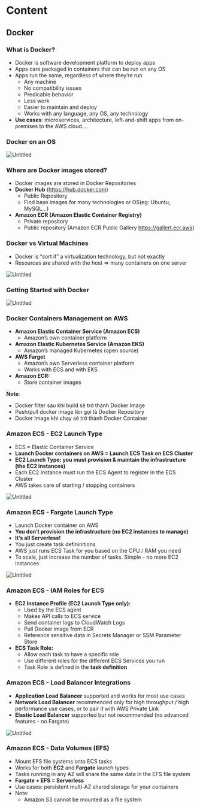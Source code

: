 # Content

## Docker

### What is Docker?

- Docker is software development platform to deploy apps
- Apps care packaged in containers that can be run on any OS
- Apps run the same, regardless of where they’re run
    - Any machine
    - No compatibility issues
    - Predicable behavior
    - Less work
    - Easier to maintain and deploy
    - Works with any language, any OS, any technology
- **Use cases**: microservices, architecture, left-and-shift apps from on-premises to the AWS cloud….

### Docker on an OS

![Untitled](https://s3-us-west-2.amazonaws.com/secure.notion-static.com/31b7a55e-101b-467d-aaa5-64bb6e38fb30/Untitled.png)

### Where are Docker images stored?

- Docker images are stored in Docker Repositories
- **Docker Hub** (https://hub.docker.com)
    - Public Repository
    - Find base images for many technologies or OS(eg: Ubuntu, MySQL…)
- **Amazon ECR (Amazon Elastic Container Registry)**
    - Private repository
    - Public repository (Amazon ECR Public Gallery https://gallert.ecr.aws)

### Docker vs Virtual Machines

- Docker is “sort if” a virtualization technology, but not exactly
- Resources are shared with the host ⇒ many containers on one server

![Untitled](https://s3-us-west-2.amazonaws.com/secure.notion-static.com/649116c4-36c0-48da-ba1e-c17a6f6f07f7/Untitled.png)

### Getting Started with Docker

![Untitled](https://s3-us-west-2.amazonaws.com/secure.notion-static.com/8051e4c2-d1ca-45c3-8194-3b9ee4133115/Untitled.png)

### Docker Containers Management on AWS

- **Amazon Elastic Container Service (Amazon ECS)**
    - Amazon’s own container platform
- **Amazon Elastic Kubernetes Service (Amazon EKS)**
    - Amazon’s managed Kubernetes (open source)
- **AWS Farget**
    - Amazon’s own Serverless container platform
    - Works with ECS and with EKS
- **Amazon ECR:**
    - Store container images

**Note**:

- Docker filter sau khi build sẽ trở thành Docker Image
- Push/pull docker image lên gọi là Docker Repository
- Docker Image khi chạy sẽ trở thành Docker Container

### Amazon ECS - EC2 Launch Type

- ECS = Elastic Container Service
- **Launch Docker containers on AWS = Launch ECS Task on ECS Cluster**
- **EC2 Launch Type: you must provision & maintain the infrastructure (the EC2 instances)**
- Each EC2 Instance must run the ECS Agent to register in the ECS Cluster
- AWS takes care of starting / stopping containers

![Untitled](https://s3-us-west-2.amazonaws.com/secure.notion-static.com/9453a94d-d0e1-43fd-aef4-bad0203df11a/Untitled.png)

### Amazon ECS - Fargate Launch Type

- Launch Docker container on AWS
- **You don’t provision the infrastructure (no EC2 instances to manage)**
- **It’s all Serverless!**
- You just create task defininitions
- AWS just runs ECS Task for you based on the CPU / RAM you need
- To scale, just increase the number of tasks. Simple - no more EC2 instances

![Untitled](https://s3-us-west-2.amazonaws.com/secure.notion-static.com/f072035d-0a7a-4f52-8a5e-c2922a4687c9/Untitled.png)

### Amazon ECS - IAM Roles for ECS

- **EC2 Instance Profile (EC2 Launch Type only):**
    - Used by the ECS agent
    - Makes API calls to ECS service
    - Send container logs to CloudWatch Logs
    - Pull Docker image from ECR
    - Reference sensitive data in Secrets Manager or SSM Parameter Store
- **ECS Task Role:**
    - Allow each task to have a specific role
    - Use different roles for the different ECS Services you run
    - Task Role is defined in the **task definition**

### Amazon ECS - Load Balancer Integrations

- **Application Load Balancer** supported and works for most use cases
- **Network Load Balancer** recommended only for high throughput / high performance use cases, or to pair it with AWS Private Link
- **Elastic Load Balancer** supported but not recommended (no advanced features - no Fargate)

![Untitled](https://s3-us-west-2.amazonaws.com/secure.notion-static.com/d2669c21-786b-408c-a33f-4d73ad5bc9b6/Untitled.png)

### Amazon ECS - Data Volumes (EFS)

- Mount EFS file systems onto ECS tasks
- Works for both **EC2** and **Fargate** launch types
- Tasks running in any AZ will share the same data in the EFS file system
- **Fargate + EFS = Serverless**
- Use cases: persistent multi-AZ shared storage for your containers
- Note:
    - Amazon S3 cannot be mounted as a file system